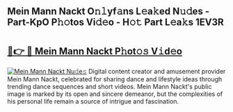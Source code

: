 ## Mein Mann Nackt O𝚗𝚕yf𝚊ns L𝚎a𝚔ed N𝚞𝚍es - Part-KpO P𝚑𝚘tos Vi𝚍𝚎o - H𝚘𝚝 Part L𝚎a𝚔s 1EV3R

# <h2><a href="http://kf09vm.oniu.top/?m=Mein+Mann+Nackt">🔗👉 🔴 Mein Mann Nackt P𝚑ot𝚘𝚜 V𝚒d𝚎o</a></h2>

[![Mein Mann Nackt Nu𝚍e𝚜](https://i.imgur.com/0qMVB7G.gif)](http://kf09vm.oniu.top/?m=Mein+Mann+Nackt)
Digital content creator and amusement provider Mein Mann Nackt, celebrated for sharing dance and lifestyle ideas through trending dance sequences and short videos. Mein Mann Nackt's public image is marked by its open and sincere demeanor, but the complexities of his personal life remain a source of intrigue and fascination.  
